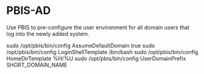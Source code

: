 # PBIS-AD

Use PBIS to pre-configure the user environment for all domain users that log into the newly added system.

sudo /opt/pbis/bin/config AssumeDefaultDomain true
sudo /opt/pbis/bin/config LoginShellTemplate /bin/bash
sudo /opt/pbis/bin/config HomeDirTemplate %H/%U
sudo /opt/pbis/bin/config UserDomainPrefix SHORT_DOMAIN_NAME